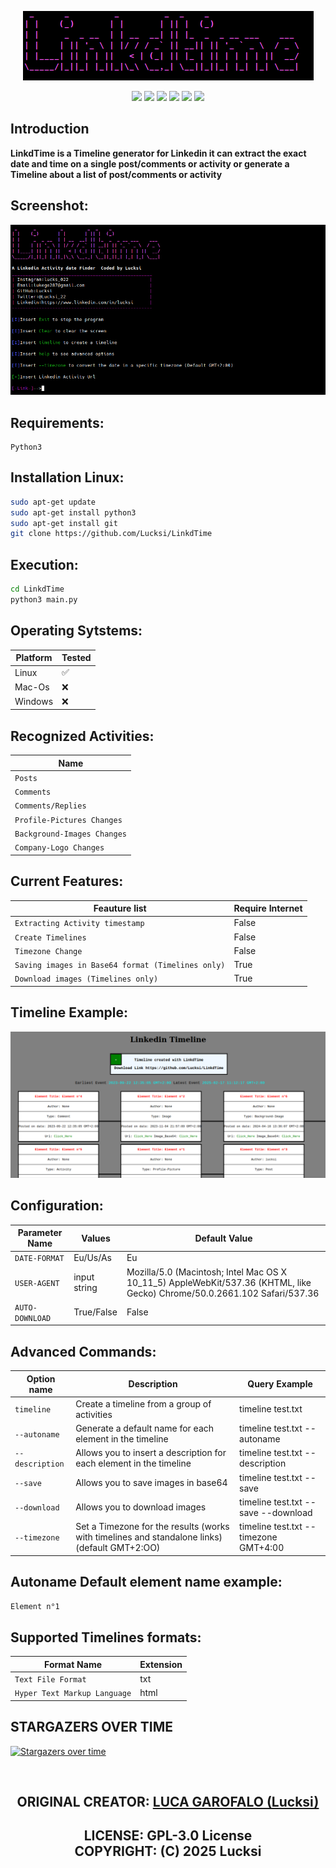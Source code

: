 <p align = "center"><img src = "Banner/Banner.png" ></p>

<p align = "center">
  <img src = "https://img.shields.io/github/stars/Lucksi/LinkdTime">
  <img src = "https://img.shields.io/github/forks/Lucksi/LinkdTime">
  <img src = "https://img.shields.io/badge/Maintained%3F-yes-green.svg">
  <img src = "https://img.shields.io/github/license/Lucksi/LinkdTime">
  <img src = "https://img.shields.io/github/repo-size/Lucksi/LinkdTime">
  <img src= "https://img.shields.io/github/languages/count/Lucksi/LinkdTime">
</p>

## Introduction

**LinkdTime is a Timeline generator for Linkedin it can extract the exact date and time on a single post/comments or activity or generate a Timeline about a list of post/comments or activity**

## Screenshot:
<img src = "Screenshots/Screenshot.png" >

## Requirements:
```
Python3
```

## Installation Linux:
```bash
sudo apt-get update
sudo apt-get install python3
sudo apt-get install git
git clone https://github.com/Lucksi/LinkdTime
```
## Execution:
```bash
cd LinkdTime
python3 main.py
```

## Operating Sytstems:

| Platform | Tested |
| ------------- | ------------- |
| Linux  | ✅ |
| Mac-Os  | ❌ |
| Windows | ❌ |


## Recognized Activities:
| Name
| -------------
| `Posts` 
| `Comments`
| `Comments/Replies`
| `Profile-Pictures Changes`
| `Background-Images Changes`
| `Company-Logo Changes`

## Current Features:
| Feauture list | Require Internet |
| ------------- | ----------------|
| `Extracting Activity timestamp`  | False
| `Create Timelines`|  False
| `Timezone Change` | False
| `Saving images in Base64 format (Timelines only)` | True
| `Download images (Timelines only)`| True

## Timeline Example:

<img src = "Screenshots/Screenshot_Timeline.png" >

## Configuration:
| Parameter Name | Values | Default Value |
| ------------- | ------------- | -------------|
| `DATE-FORMAT` | Eu/Us/As| Eu |
| `USER-AGENT` | input string | Mozilla/5.0 (Macintosh; Intel Mac OS X 10_11_5) AppleWebKit/537.36 (KHTML, like Gecko) Chrome/50.0.2661.102 Safari/537.36 |
| `AUTO-DOWNLOAD` | True/False| False |


## Advanced Commands:

| Option name | Description | Query Example |
| ------------- | ------------- | -------------|
| `timeline`  | Create a timeline from a group of activities| timeline test.txt |
| `--autoname`  | Generate a default name for each element in the timeline | timeline test.txt --autoname |
| `--description`  | Allows you to insert a description for each element in the timeline | timeline test.txt --description |
| `--save`  | Allows you to save images in base64 | timeline test.txt --save |
| `--download`  | Allows you to download images | timeline test.txt --save --download |
| `--timezone`  | Set a Timezone for the results (works with timelines and standalone links) (default GMT+2:OO) | timeline test.txt --timezone GMT+4:00 |

## Autoname Default element name example:
```bash
Element n°1
```

## Supported Timelines formats:
| Format Name | Extension 
| ------------- | -------------
| `Text File Format` | txt
| `Hyper Text Markup Language` | html




## STARGAZERS OVER TIME 

[![Stargazers over time](https://starchart.cc/Lucksi/LinkdTime.svg)](https://starchart.cc/Lucksi/LinkdTime)

<br>

## <p align = center>  ORIGINAL CREATOR: <a href = "https://github.com/Lucksi">LUCA GAROFALO (Lucksi)</a></p>


## <p align = center>LICENSE: GPL-3.0 License <br>COPYRIGHT: (C) 2025 Lucksi  
